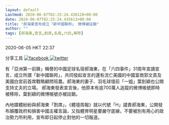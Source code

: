 ```yaml
---
layout: default
Lastmod: 2020-06-07T02:25:24.436128+00:00
date: 2020-06-07T02:25:24.435613+00:00
title: "郝海東宣布成立「新中國聯邦」 微博被註銷"
author: ""
tags: [郝海東,宣言,割席,名宿,六四,移除]
---
```


2020-06-05 HKT 22:37

分享工具 [![facebook](https://images.weserv.nl/?url=https%3A//newsstatic.rthk.hk/frontend_images/social_icons/fc-webicon-facebook-s.png) ](https://www.facebook.com/sharer/sharer.php?u=https://news.rthk.hk/rthk/ch/component/k2/1530440-20200605.htm) [![twitter](https://images.weserv.nl/?url=https%3A//newsstatic.rthk.hk/frontend_images/social_icons/fc-webicon-twitter-s.png)](https://twitter.com/intent/tweet?url=https%3A%2F%2Fnews.rthk.hk%2Frthk%2Fch%2Fcomponent%2Fk2%2F1530440-20200605.htm&text=%E9%83%9D%E6%B5%B7%E6%9D%B1%E5%AE%A3%E5%B8%83%E6%88%90%E7%AB%8B%E3%80%8C%E6%96%B0%E4%B8%AD%E5%9C%8B%E8%81%AF%E9%82%A6%E3%80%8D++%E5%BE%AE%E5%8D%9A%E8%A2%AB%E8%A8%BB%E9%8A%B7) 

有「亞洲第一前鋒」稱譽的中國足球名宿郝海東，在「六四事件」31周年宣讀宣言，成立所謂「新中國聯邦」，共同發起宣言的還有流亡美國的中國富商郭文貴及美國白宮前首席戰略顧問班農。郝海東的妻子、羽毛球壇前「一姐」葉釗穎也公開支持丈夫的立場。 郝海東發表宣言後，他原本有逾700萬人追蹤的微博帳號即時被移除，葉釗穎的微博帳號亦被註銷。

內地媒體紛紛與郝海東「割席」，《體壇周報》就以代號「H」譴責郝海東，公開發布顛覆政府和損害中國主權言論，又指體育明星要嚴守底線，不要被別有用心的政治勢力所利用，宣布即日起停止對他的一切報道。

